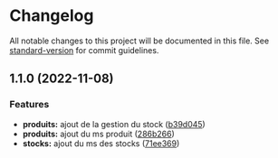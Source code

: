 # Changelog

All notable changes to this project will be documented in this file. See [standard-version](https://github.com/conventional-changelog/standard-version) for commit guidelines.

## 1.1.0 (2022-11-08)


### Features

* **produits:** ajout de la gestion du stock ([b39d045](https://github.com/kilrasemifir/sgg-projet/commit/b39d0458815a0753704d04d1f2a9ae2141a47c25))
* **produits:** ajout du ms produit ([286b266](https://github.com/kilrasemifir/sgg-projet/commit/286b266d1fec318d2a5e866a8f804580a29c493c))
* **stocks:** ajout du ms des stocks ([71ee369](https://github.com/kilrasemifir/sgg-projet/commit/71ee369d16c8e77707a568e1ea718fa1fc26b188))
